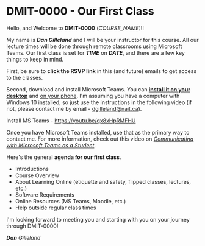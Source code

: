 # DMIT-0000 - Our First Class

Hello, and Welcome to **DMIT-0000** (_COURSE_NAME_)!!

My name is ***Dan Gilleland*** and I will be your instructor for this course. All our lecture times will be done through remote classrooms using Microsoft Teams. Our first class is set for **_TIME_** on **_DATE_**, and there are a few key things to keep in mind.

First, be sure to **click the RSVP link** in this (and future) emails to get access to the classes.

Second, download and install Microsoft Teams. You can [**install it on your desktop**](https://youtu.be/qx8xHpRMFHU) and [on your phone](https://youtu.be/gvCRIieb7NQ). I'm assuming you have a computer with Windows 10 installed, so just use the instructions in the following video (if not, please contact me by email - dgilleland@nait.ca).

Install MS Teams - https://youtu.be/qx8xHpRMFHU

Once you have Microsoft Teams installed, use that as the primary way to contact me. For more information, check out this video on [*Communicating with Microsoft Teams as a Student*](https://youtu.be/PasT3Q1ZR_I).

Here's the general **agenda for our first class**.

- Introductions
- Course Overview
- About Learning Online (etiquette and safety, flipped classes, lectures, etc.)
- Software Requirements
- Online Resources (MS Teams, Moodle, etc.)
- Help outside regular class times


I'm looking forward to meeting you and starting with you on your journey through DMIT-0000!

***Dan** Gilleland*
